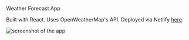Weather Forecast App

Built with React. Uses OpenWeatherMap's API. Deployed via Netlify [here](https://alexkowsik-weather-app.netlify.com/).

![screenshot of the app](https://raw.githubusercontent.com/alexkowsik/react-weather-app/master/src/images/screenshot.png "New York")
